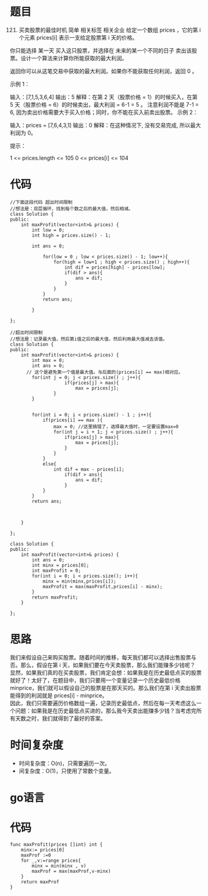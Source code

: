 # 题目
121. 买卖股票的最佳时机
简单
相关标签
相关企业
给定一个数组 prices ，它的第 i 个元素 prices[i] 表示一支给定股票第 i 天的价格。

你只能选择 某一天 买入这只股票，并选择在 未来的某一个不同的日子 卖出该股票。设计一个算法来计算你所能获取的最大利润。

返回你可以从这笔交易中获取的最大利润。如果你不能获取任何利润，返回 0 。

 

示例 1：

输入：[7,1,5,3,6,4]
输出：5
解释：在第 2 天（股票价格 = 1）的时候买入，在第 5 天（股票价格 = 6）的时候卖出，最大利润 = 6-1 = 5 。
     注意利润不能是 7-1 = 6, 因为卖出价格需要大于买入价格；同时，你不能在买入前卖出股票。
示例 2：

输入：prices = [7,6,4,3,1]
输出：0
解释：在这种情况下, 没有交易完成, 所以最大利润为 0。
 

提示：

1 <= prices.length <= 105
0 <= prices[i] <= 104

# 代码
```
//下面这段代码 超出时间限制
//想法是：双层循环，找到每个数之后的最大值，然后相减。
class Solution {
public:
    int maxProfit(vector<int>& prices) {
        int low = 0;
        int high = prices.size() - 1;

        int ans = 0;

            for(low = 0 ; low < prices.size() - 1; low++){
                for(high = low+1 ; high < prices.size() ; high++){
                    int dif = prices[high] - prices[low];
                    if(dif > ans){
                        ans = dif;
                    }
                }
            }
            return ans;
            
        }
    
};
```

```
//超出时间限制
//想法是：记录最大值，然后第i值之后的最大值，然后利用最大值减去该值。
class Solution {
public:
    int maxProfit(vector<int>& prices) {
        int max = 0;
        int ans = 0;
      // 这个是避免第一个值是最大值。与后面的(prices[i] == max)相对应。
        for(int j = 0; j < prices.size() ; j++){
                    if(prices[j] > max){
                        max = prices[j];
                }
        }


        for(int i = 0; i < prices.size() - 1 ; i++){
            if(prices[i] == max ){
                max = 0; //这里搞错了，选择最大值时，一定要设置max=0
                for(int j = i + 1; j < prices.size() ; j++){
                    if(prices[j] > max){
                        max = prices[j];
                    }
                }
            }
            else{
                int dif = max - prices[i];
                    if(dif > ans){
                        ans = dif;
                    }
            }
        }
        return ans;
            

           
    }      
    
};
```

```
class Solution {
public:
    int maxProfit(vector<int>& prices) {
        int ans = 0;
        int minx = prices[0];
        int maxProfit = 0;
        for(int i = 0; i < prices.size(); i++){
            minx = min(minx,prices[i]);
            maxProfit = max(maxProfit,prices[i] - minx);
        }
        return maxProfit;
    }      
    
};
```
# 思路
我们来假设自己来购买股票。随着时间的推移，每天我们都可以选择出售股票与否。那么，假设在第 i 天，如果我们要在今天卖股票，那么我们能赚多少钱呢？
<br/>
显然，如果我们真的在买卖股票，我们肯定会想：如果我是在历史最低点买的股票就好了！太好了，在题目中，我们只要用一个变量记录一个历史最低价格 minprice，我们就可以假设自己的股票是在那天买的。那么我们在第 i 天卖出股票能得到的利润就是 prices[i] - minprice。
</br>
因此，我们只需要遍历价格数组一遍，记录历史最低点，然后在每一天考虑这么一个问题：如果我是在历史最低点买进的，那么我今天卖出能赚多少钱？当考虑完所有天数之时，我们就得到了最好的答案。

# 时间复杂度
- 时间复杂度：O(n)，只需要遍历一次。
- 间复杂度：O(1)，只使用了常数个变量。

# go语言
# 代码
```
func maxProfit(prices []int) int {
    minx:= prices[0]
    maxProf :=0
    for _,v:=range prices{
        minx = min(minx , v)
        maxProf = max(maxProf,v-minx)
    }
    return maxProf
}
```
